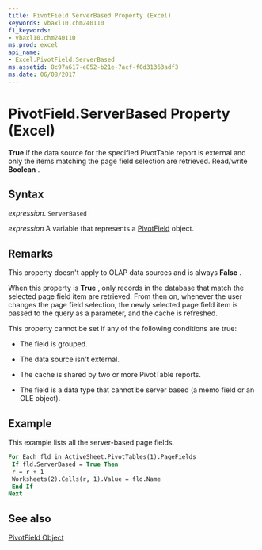 ```yaml
---
title: PivotField.ServerBased Property (Excel)
keywords: vbaxl10.chm240110
f1_keywords:
- vbaxl10.chm240110
ms.prod: excel
api_name:
- Excel.PivotField.ServerBased
ms.assetid: 8c97a617-e852-b21e-7acf-f0d31363adf3
ms.date: 06/08/2017
---
```



# PivotField.ServerBased Property (Excel)

 **True** if the data source for the specified PivotTable report is external and only the items matching the page field selection are retrieved. Read/write **Boolean** .


## Syntax

 _expression_. `ServerBased`

 _expression_ A variable that represents a [PivotField](./Excel.PivotField.md) object.


## Remarks

This property doesn't apply to OLAP data sources and is always  **False** .

When this property is  **True** , only records in the database that match the selected page field item are retrieved. From then on, whenever the user changes the page field selection, the newly selected page field item is passed to the query as a parameter, and the cache is refreshed.

This property cannot be set if any of the following conditions are true:




- The field is grouped.
    
- The data source isn't external.
    
- The cache is shared by two or more PivotTable reports.
    
- The field is a data type that cannot be server based (a memo field or an OLE object).
    



## Example

This example lists all the server-based page fields.


```vb
For Each fld in ActiveSheet.PivotTables(1).PageFields 
 If fld.ServerBased = True Then 
 r = r + 1 
 Worksheets(2).Cells(r, 1).Value = fld.Name 
 End If 
Next
```


## See also


[PivotField Object](Excel.PivotField.md)

